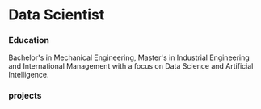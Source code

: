 # Data Scientist

### Education
Bachelor's in Mechanical Engineering, Master's in Industrial Engineering and International Management with a focus on Data Science and Artificial Intelligence.

### projects 

